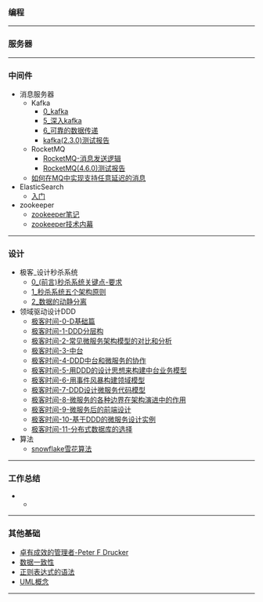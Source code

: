 
### 编程

---

### 服务器

---

### 中间件
- 消息服务器
    - Kafka
        - [0_kafka](article/中间件/消息服务器/Kafka.md)
        - [5_深入kafka](article/中间件/消息服务器/5深入kafka.md)
        - [6_可靠的数据传递](article/中间件/消息服务器/6可靠的数据传递.md)
        - [kafka(2.3.0)测试报告](article/中间件/消息服务器/kafka2-3-0测试报告.md)
    - RocketMQ
        - [RocketMQ-消息发送逻辑](article/中间件/消息服务器/RocketMQ-消息发送逻辑.md)
        - [RocketMQ(4.6.0)测试报告](article/中间件/消息服务器/RocketMQ4-6-0测试报告.md)
    - [如何在MQ中实现支持任意延迟的消息](article/中间件/消息服务器/如何在MQ中实现支持任意延迟的消息.md)
- ElasticSearch
    - [入门](article/中间件/ElasticSearch/入门.md)
- zookeeper
    - [zookeeper笔记](article/中间件/zookeeper/zookeeper笔记.md)
    - [zookeeper技术内幕](article/中间件/zookeeper/zookeeper技术内幕.md)

---

### 设计
- 极客_设计秒杀系统
    - [0_(前言)秒杀系统关键点-要求](article/设计/极客-设计秒杀系统/0前言_秒杀系统关键点-要求.md)
    - [1_秒杀系统五个架构原则](/article/设计/极客-设计秒杀系统/1秒杀系统五个架构原则.md)
    - [2_数据的动静分离](article/设计/极客-设计秒杀系统/2数据的动静分离.md)
- 领域驱动设计DDD
    -  [极客时间-0-D基础篇](article/设计/DDD/极客时间-0-D基础篇.md) 
    -  [极客时间-1-DDD分层构](article/设计/DDD/极客时间-1-DDD分层构.md) 
    -  [极客时间-2-常见微服务架构模型的对比和分析](article/设计/DDD/极客时间-2-常见微服务架构模型的对比和分析.md) 
    -  [极客时间-3-中台](article/设计/DDD/极客时间-3-中台.md) 
    -  [极客时间-4-DDD中台和微服务的协作](article/设计/DDD/极客时间-4-DDD中台和微服务的协作.md) 
    -  [极客时间-5-用DDD的设计思想来构建中台业务模型](article/设计/DDD/极客时间-5-用DDD的设计思想来构建中台业务模型.md) 
    -  [极客时间-6-用事件风暴构建领域模型](article/设计/DDD/极客时间-6-用事件风暴构建领域模型.md) 
    -  [极客时间-7-DDD设计微服务代码模型](article/设计/DDD/极客时间-7-DDD设计微服务代码模型.md) 
    -  [极客时间-8-微服务的各种边界在架构演进中的作用](article/设计/DDD/极客时间-8-微服务的各种边界在架构演进中的作用.md) 
    -  [极客时间-9-微服务后的前端设计](article/设计/DDD/极客时间-9-微服务后的前端设计.md) 
    -  [极客时间-10-基于DDD的微服务设计实例](article/设计/DDD/极客时间-10-基于DDD的微服务设计实例.md) 
    -  [极客时间-11-分布式数据库的选择](article/设计/DDD/极客时间-11-分布式数据库的选择.md) 
- 算法
    - [snowflake雪花算法](article/设计/算法algarithm/snowflake雪花算法.md)

---

### 工作总结

- - 

---

### 其他基础
- [卓有成效的管理者-Peter F Drucker](article/其他基础/卓有成效的管理者-Peter.F.Drucker.md)
- [数据一致性](article/其他基础/数据一致性.md)
- [正则表达式的语法](article/其他基础/正则表达式的语法.md)
- [UML概念](article/其他基础/UML概念.md)

---
